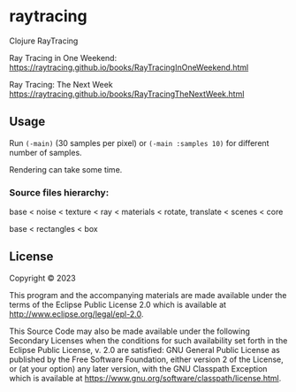 # raytracing

Clojure RayTracing

Ray Tracing in One Weekend:
https://raytracing.github.io/books/RayTracingInOneWeekend.html

Ray Tracing: The Next Week
https://raytracing.github.io/books/RayTracingTheNextWeek.html

## Usage

Run `(-main)` (30 samples per pixel) or `(-main :samples 10)` for different number of samples.

Rendering can take some time.

### Source files hierarchy:
base < noise < texture < ray < materials < rotate, translate < scenes < core

base < rectangles < box

## License

Copyright © 2023

This program and the accompanying materials are made available under the
terms of the Eclipse Public License 2.0 which is available at
http://www.eclipse.org/legal/epl-2.0.

This Source Code may also be made available under the following Secondary
Licenses when the conditions for such availability set forth in the Eclipse
Public License, v. 2.0 are satisfied: GNU General Public License as published by
the Free Software Foundation, either version 2 of the License, or (at your
option) any later version, with the GNU Classpath Exception which is available
at https://www.gnu.org/software/classpath/license.html.